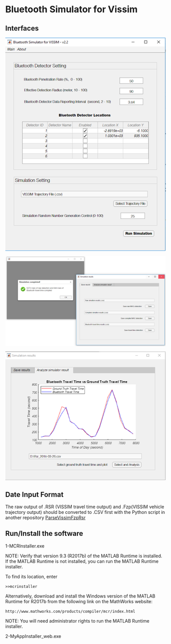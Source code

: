 # Bluetooth Simulator for Vissim
## Interfaces

![Interface](images/Interface.PNG)

![SaveRe](images/saveRe.PNG)

![Analysis](images/Re.PNG)

## Date Input Format

The raw output of .RSR (VISSIM travel time output) and .Fzp(VISSIM vehicle trajectory output) should be converted to .CSV first with the Python script in another repository [ParseVissimFzpRsr](https://github.com/wenfuwang/ParseVissimFzpRsr/blob/master/README.md)

Run/Install the software 
--------------------------------

1-MCRInstaller.exe 

NOTE: Verify that version 9.3 (R2017b) of the MATLAB Runtime is installed. If the MATLAB Runtime is not installed, you can run the MATLAB Runtime installer.

To find its location, enter

    >>mcrinstaller
Alternatively, download and install the Windows version of the MATLAB Runtime for R2017b from the following link on the MathWorks website:

    http://www.mathworks.com/products/compiler/mcr/index.html

NOTE: You will need administrator rights to run the MATLAB Runtime installer. 

2-MyAppInstaller_web.exe


